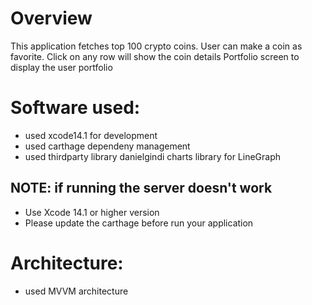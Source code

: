 # Overview

This application fetches top 100 crypto coins.
User can make a coin as favorite.
Click on any row will show the coin details
Portfolio screen to display the user portfolio


# Software used:

- used xcode14.1 for development
- used carthage dependeny management
- used thirdparty library danielgindi charts library for LineGraph


## NOTE: if running the server doesn't work

- Use Xcode 14.1 or higher version
- Please update the carthage before run your application

# Architecture:

- used MVVM architecture

